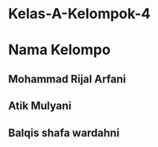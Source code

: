 # Kelas-A-Kelompok-4

# Nama Kelompo

## Mohammad Rijal Arfani
## Atik Mulyani
## Balqis shafa wardahni
